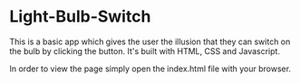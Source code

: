 # Light-Bulb-Switch
This is a basic app which gives the user the illusion that they can switch on the bulb by clicking the button. It's built with HTML, CSS and Javascript.

In order to view the page simply open the index.html file with your browser.
